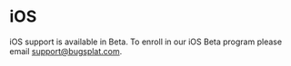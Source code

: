 # iOS

iOS support is available in Beta. To enroll in our iOS Beta program please email [support@bugsplat.com](mailto:support@bugsplat.com).

